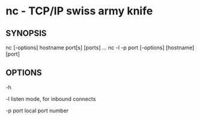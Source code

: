 
# nc - TCP/IP swiss army knife

## SYNOPSIS

nc [-options] hostname port[s] [ports] ...
nc -l -p port [-options] [hostname] [port]

## OPTIONS

-h

-l              listen mode, for inbound connects

-p port         local port number


